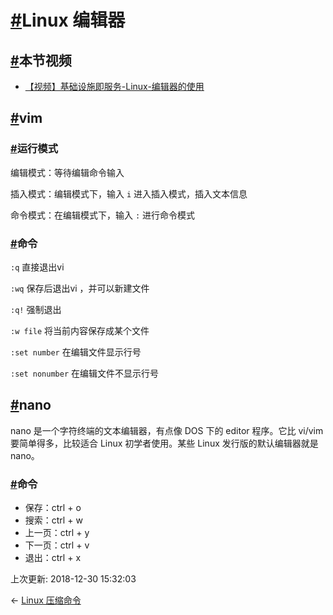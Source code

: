 # [#](https://funtl.com/zh/linux/Linux-编辑器.html#linux-编辑器)Linux 编辑器

## [#](https://funtl.com/zh/linux/Linux-编辑器.html#本节视频)本节视频

- [【视频】基础设施即服务-Linux-编辑器的使用](https://www.bilibili.com/video/av27165307/)

## [#](https://funtl.com/zh/linux/Linux-编辑器.html#vim)vim

### [#](https://funtl.com/zh/linux/Linux-编辑器.html#运行模式)运行模式

编辑模式：等待编辑命令输入

插入模式：编辑模式下，输入 `i` 进入插入模式，插入文本信息

命令模式：在编辑模式下，输入 `:` 进行命令模式

### [#](https://funtl.com/zh/linux/Linux-编辑器.html#命令)命令

`:q` 直接退出vi

`:wq` 保存后退出vi ，并可以新建文件

`:q!` 强制退出

`:w file` 将当前内容保存成某个文件

`:set number` 在编辑文件显示行号

`:set nonumber` 在编辑文件不显示行号

## [#](https://funtl.com/zh/linux/Linux-编辑器.html#nano)nano

nano 是一个字符终端的文本编辑器，有点像 DOS 下的 editor 程序。它比 vi/vim 要简单得多，比较适合 Linux 初学者使用。某些 Linux 发行版的默认编辑器就是 nano。

### [#](https://funtl.com/zh/linux/Linux-编辑器.html#命令-2)命令

- 保存：ctrl + o
- 搜索：ctrl + w
- 上一页：ctrl + y
- 下一页：ctrl + v
- 退出：ctrl + x

上次更新: 2018-12-30 15:32:03

← [Linux 压缩命令](https://funtl.com/zh/linux/Linux-常用命令-压缩命令.html)